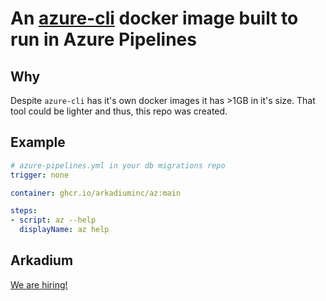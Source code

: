 # An [azure-cli](https://github.com/microsoft/azure-cli) docker image built to run in Azure Pipelines

## Why
Despite `azure-cli` has it's own docker images it has >1GB in it's size. 
That tool could be lighter and thus, this repo was created.

## Example

```yaml
# azure-pipelines.yml in your db migrations repo
trigger: none

container: ghcr.io/arkadiuminc/az:main

steps:
- script: az --help
  displayName: az help
```

## Arkadium

[We are hiring!](https://apply.workable.com/arkadium-1/)
